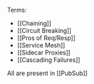 Terms:
- [[Chaining]]
- [[Circuit Breaking]]
- [[Pros of Req/Resp]]
- [[Service Mesh]]
- [[Sidecar Proxies]]
- [[Cascading Failures]]

All are present in [[PubSub]]